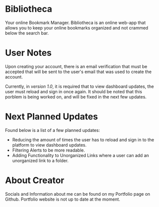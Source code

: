 # Bibliotheca 

Your online Bookmark Manager. Bibliotheca is an online web-app that allows you to keep your online bookmarks organized and not crammed below the search bar.

# User Notes
 Upon creating your account, there is an email verification that must be accepted that will be sent to the user's email that was used to create the account.

 Currently, in *version 1.0*, it is required that to view dashboard updates, the user must reload and sign in once again. It should be noted that this porblem is being worked on, and will be fixed in the next few updates.

# Next Planned Updates

Found below is a list of a few planned updates:
 - Reducing the amount of times the user has to reload and sign in to the platform to view dashboard updates.
 - Filtering Alerts to be more readable.
 - Adding Functionality to Unorganized Links where a user can add an unorganized link to a folder.

# About Creator
Socials and Information about me can be found on my Portfolio page on Github. Portfolio website is not up to date at the moment.